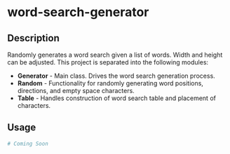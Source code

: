 # word-search-generator
## Description
Randomly generates a word search given a list of words. Width and height can be adjusted. This project is separated into the following modules:
* __Generator__ - Main class. Drives the word search generation process.
* __Random__ - Functionality for randomly generating word positions, directions, and empty space characters.
* __Table__ - Handles construction of word search table and placement of characters.

## Usage
```python
# Coming Soon
```